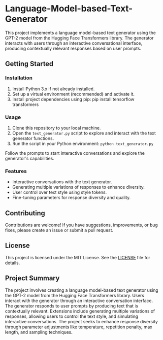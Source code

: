 # Language-Model-based-Text-Generator

This project implements a language model-based text generator using the GPT-2 model from the Hugging Face Transformers library. The generator interacts with users through an interactive conversational interface, producing contextually relevant responses based on user prompts.

## Getting Started

### Installation

1. Install Python 3.x if not already installed.
2. Set up a virtual environment (recommended) and activate it.
3. Install project dependencies using pip: 
    pip install tensorflow transformers

### Usage

1. Clone this repository to your local machine.
2. Open the `text_generator.py` script to explore and interact with the text generator functions.
3. Run the script in your Python environment:
    `python text_generator.py`

Follow the prompts to start interactive conversations and explore the generator's capabilities.

### Features

- Interactive conversations with the text generator.
- Generating multiple variations of responses to enhance diversity.
- User control over text style using style tokens.
- Fine-tuning parameters for response diversity and quality.

## Contributing

Contributions are welcome! If you have suggestions, improvements, or bug fixes, please create an issue or submit a pull request.

## License

This project is licensed under the MIT License. See the [LICENSE](LICENSE) file for details.

## Project Summary

The project involves creating a language model-based text generator using the GPT-2 model from the Hugging Face Transformers library. Users interact with the generator through an interactive conversation interface. The generator responds to user prompts by producing text that is contextually relevant. Extensions include generating multiple variations of responses, allowing users to control the text style, and simulating interactive conversations. The project seeks to enhance response diversity through parameter adjustments like temperature, repetition penalty, max length, and sampling techniques.



